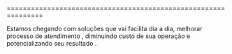 

============================<!-- Serviços -->===================================

Estamos chegando com soluções que vai facilita dia a dia, melhorar   processo de atendimento , diminuindo custo de sua operação e potencializando seu resultado .